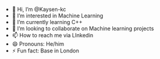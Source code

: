 - 👋 Hi, I’m @Kaysen-kc
- 👀 I’m interested in Machine Learning 
- 🌱 I’m currently learning C++
- 💞️ I’m looking to collaborate on Machine learning projects 
- 📫 How to reach me via LInkedin 
- 😄 Pronouns: He/him
- ⚡ Fun fact: Base in London

<!---
Kaysen-kc/Kaysen-kc is a ✨ special ✨ repository because its `README.md` (this file) appears on your GitHub profile.
You can click the Preview link to take a look at your changes.
--->
